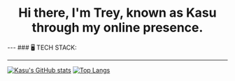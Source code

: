 <h1 align='center'>
  Hi there, I'm Trey, known as Kasu through my online presence.
</h1>
---
### 🖥 TECH STACK:

---
[![Kasu's GitHub stats](https://github-readme-stats.vercel.app/api?username=kasualkid12&count_private=true&show_icons=true&theme=transparent)](https://github.com/anuraghazra/github-readme-stats)
[![Top Langs](https://github-readme-stats.vercel.app/api/top-langs/?username=kasualkid12&size_weight=0.5&count_weight=0.5&layout=donut&theme=transparent)](https://github.com/anuraghazra/github-readme-stats)

<!--
**kasualkid12/kasualkid12** is a ✨ _special_ ✨ repository because its `README.md` (this file) appears on your GitHub profile.

Here are some ideas to get you started:

- 🔭 I’m currently working on ...
- 🌱 I’m currently learning ...
- 👯 I’m looking to collaborate on ...
- 🤔 I’m looking for help with ...
- 💬 Ask me about ...
- 📫 How to reach me: ...
- 😄 Pronouns: ...
- ⚡ Fun fact: ...
-->
